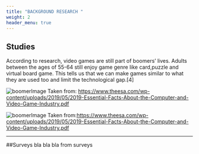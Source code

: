 ```yaml
---
title: "BACKGROUND RESEARCH "
weight: 2
header_menu: true
---
```


## Studies
According to research, video games are still part of boomers’ lives. Adults between the ages of 55-64 still enjoy game genre like card,puzzle and virtual board game. This tells us that we can make games similar to what they are used too and limit the technological gap.[4]

![boomerImage](/images/femaleBoomers.png) Taken from: https://www.theesa.com/wp-content/uploads/2019/05/2019-Essential-Facts-About-the-Computer-and-Video-Game-Industry.pdf

![boomerImage](/images/maleBoomers.png) Taken from:https://www.theesa.com/wp-content/uploads/2019/05/2019-Essential-Facts-About-the-Computer-and-Video-Game-Industry.pdf

---

##Surveys
bla bla  bla from surveys